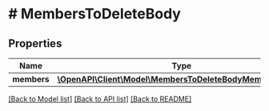 # # MembersToDeleteBody

## Properties

Name | Type | Description | Notes
------------ | ------------- | ------------- | -------------
**members** | [**\OpenAPI\Client\Model\MembersToDeleteBodyMembersInner[]**](MembersToDeleteBodyMembersInner.md) |  |

[[Back to Model list]](../../README.md#models) [[Back to API list]](../../README.md#endpoints) [[Back to README]](../../README.md)
